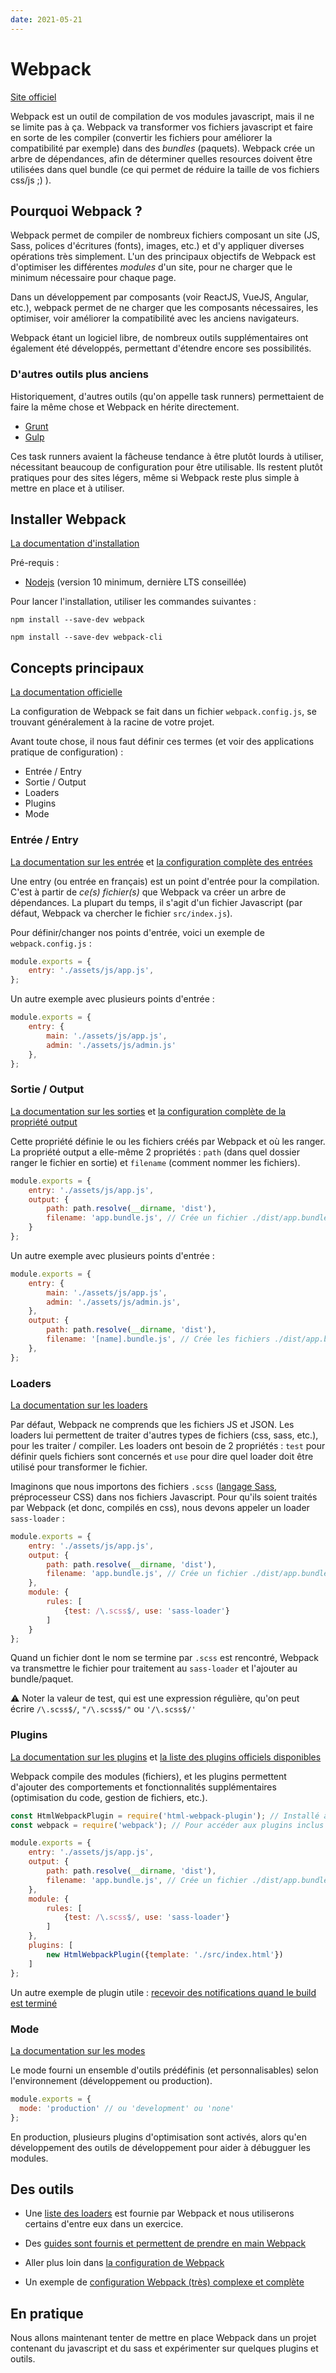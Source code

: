```yaml
---
date: 2021-05-21
---
```


# Webpack

[Site officiel](https://webpack.js.org/)

Webpack est un outil de compilation de vos modules javascript, mais il ne se limite pas à ça. Webpack va transformer vos fichiers javascript et faire en sorte de les compiler (convertir les fichiers pour améliorer la compatibilité par exemple) dans des *bundles* (paquets). Webpack crée un arbre de dépendances, afin de déterminer quelles resources doivent
être utilisées dans quel bundle (ce qui permet de réduire la taille de vos fichiers css/js ;) ).

## Pourquoi Webpack ?

Webpack permet de compiler de nombreux fichiers composant un site (JS, Sass, polices d'écritures (fonts), images, etc.) et d'y appliquer diverses opérations très simplement. L'un des principaux objectifs de Webpack est d'optimiser les différentes *modules* d'un site, pour ne charger que le minimum nécessaire pour chaque page. 

Dans un développement par composants (voir ReactJS, VueJS, Angular, etc.), webpack permet de ne charger que les composants nécessaires, les optimiser, voir améliorer la compatibilité avec les anciens navigateurs.

Webpack étant un logiciel libre, de nombreux outils supplémentaires ont également été développés, permettant d'étendre encore ses possibilités.

### D'autres outils plus anciens

Historiquement, d'autres outils (qu'on appelle task runners) permettaient de faire la même chose et Webpack en hérite directement.

- [Grunt](https://gruntjs.com/)
- [Gulp](https://gulpjs.com/)

Ces task runners avaient la fâcheuse tendance à être plutôt lourds à utiliser, nécessitant beaucoup de configuration pour être utilisable. Ils restent plutôt pratiques pour des sites légers, même si Webpack reste plus simple à mettre en place et à utiliser.

## Installer Webpack

[La documentation d'installation](https://webpack.js.org/guides/installation/)

Pré-requis : 

- [Nodejs](https://nodejs.org/fr/) (version 10 minimum, dernière LTS conseillée)

Pour lancer l'installation, utiliser les commandes suivantes :

```shell
npm install --save-dev webpack

npm install --save-dev webpack-cli
```

## Concepts principaux

[La documentation officielle](https://webpack.js.org/concepts/)

La configuration de Webpack se fait dans un fichier `webpack.config.js`, se trouvant généralement à la racine de votre projet.

Avant toute chose, il nous faut définir ces termes (et voir des applications pratique de configuration) :

- Entrée / Entry
- Sortie / Output
- Loaders
- Plugins
- Mode

### Entrée / Entry

[La documentation sur les entrée](https://webpack.js.org/concepts/entry-points/) et [la configuration complète des entrées](https://webpack.js.org/configuration/entry-context/)

Une entry (ou entrée en français) est un point d'entrée pour la compilation. C'est à partir de *ce(s) fichier(s)* que Webpack va créer un arbre de dépendances. La plupart du temps, il s'agit d'un fichier Javascript (par défaut, Webpack va chercher le fichier `src/index.js`).

Pour définir/changer nos points d'entrée, voici un exemple de `webpack.config.js` :

```js
module.exports = {
    entry: './assets/js/app.js',
};
```

Un autre exemple avec plusieurs points d'entrée :

```js
module.exports = {
    entry: {
        main: './assets/js/app.js',
        admin: './assets/js/admin.js'
    },
};
```

### Sortie / Output

[La documentation sur les sorties](https://webpack.js.org/concepts/output/) et [la configuration complète de la propriété output](https://webpack.js.org/configuration/output/)

Cette propriété définie le ou les fichiers créés par Webpack et où les ranger. La propriété output a elle-même 2 propriétés : `path` (dans quel dossier ranger le fichier en sortie) et `filename` (comment nommer les fichiers).

```js
module.exports = {
    entry: './assets/js/app.js',
    output: {
        path: path.resolve(__dirname, 'dist'),
        filename: 'app.bundle.js', // Crée un fichier ./dist/app.bundle.js
    }
};
```

Un autre exemple avec plusieurs points d'entrée :

```js
module.exports = {
    entry: {
        main: './assets/js/app.js',
        admin: './assets/js/admin.js',
    },
    output: {
        path: path.resolve(__dirname, 'dist'),
        filename: '[name].bundle.js', // Crée les fichiers ./dist/app.bundle.js et ./dist/admin.bundle.js
    },
};
```

### Loaders

[La documentation sur les loaders](https://webpack.js.org/concepts/loaders/)

Par défaut, Webpack ne comprends que les fichiers JS et JSON. Les loaders lui permettent de traiter d'autres types de fichiers (css, sass, etc.), pour les traiter / compiler. Les loaders ont besoin de 2 propriétés : `test` pour définir quels fichiers sont concernés et `use` pour dire quel loader doit être utilisé pour transformer le fichier.

Imaginons que nous importons des fichiers `.scss` ([langage Sass](https://sass-lang.com/), préprocesseur CSS) dans nos fichiers Javascript. Pour qu'ils soient traités par Webpack (et donc, compilés en css), nous devons appeler un loader `sass-loader` :

```js
module.exports = {
    entry: './assets/js/app.js',
    output: {
        path: path.resolve(__dirname, 'dist'),
        filename: 'app.bundle.js', // Crée un fichier ./dist/app.bundle.js
    },
    module: {
        rules: [
            {test: /\.scss$/, use: 'sass-loader'}
        ]
    }
};
```

Quand un fichier dont le nom se termine par `.scss` est rencontré, Webpack va transmettre le fichier pour traitement au `sass-loader` et l'ajouter au bundle/paquet.

:warning: Noter la valeur de test, qui est une expression régulière, qu'on peut écrire `/\.scss$/`, `"/\.scss$/"` ou `'/\.scss$/'`

### Plugins

[La documentation sur les plugins](https://webpack.js.org/concepts/plugins/) et [la liste des plugins officiels disponibles](https://webpack.js.org/plugins/)

Webpack compile des modules (fichiers), et les plugins permettent d'ajouter des comportements et fonctionnalités supplémentaires (optimisation du code, gestion de fichiers, etc.).


```js
const HtmlWebpackPlugin = require('html-webpack-plugin'); // Installé avec Npm
const webpack = require('webpack'); // Pour accéder aux plugins inclus dans Webpack

module.exports = {
    entry: './assets/js/app.js',
    output: {
        path: path.resolve(__dirname, 'dist'),
        filename: 'app.bundle.js', // Crée un fichier ./dist/app.bundle.js
    },
    module: {
        rules: [
            {test: /\.scss$/, use: 'sass-loader'}
        ]
    },
    plugins: [
        new HtmlWebpackPlugin({template: './src/index.html'})
    ]
};
```

Un autre exemple de plugin utile : [recevoir des notifications quand le build est terminé](https://github.com/Turbo87/webpack-notifier#readme) 

### Mode

[La documentation sur les modes](https://webpack.js.org/configuration/mode)

Le mode fourni un ensemble d'outils prédéfinis (et personnalisables) selon l'environnement (développement ou production).

```js
module.exports = {
  mode: 'production' // ou 'development' ou 'none'
};
```

En production, plusieurs plugins d'optimisation sont activés, alors qu'en développement des outils de développement pour aider à débugguer les modules.

## Des outils 

- Une [liste des loaders](https://webpack.js.org/loaders/) est fournie par Webpack et nous utiliserons certains d'entre eux dans un exercice.

- Des [guides sont fournis et permettent de prendre en main Webpack](https://webpack.js.org/guides/)

- Aller plus loin dans [la configuration de Webpack](https://webpack.js.org/configuration/)

- Un exemple de [configuration Webpack (très) complexe et complète](/assets/exemple-webpack.zip)

## En pratique

Nous allons maintenant tenter de mettre en place Webpack dans un projet contenant du javascript et du sass et expérimenter sur quelques plugins et outils.
